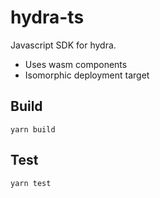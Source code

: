 # hydra-ts

Javascript SDK for hydra.

- Uses wasm components
- Isomorphic deployment target

## Build

`yarn build`

## Test

`yarn test`
